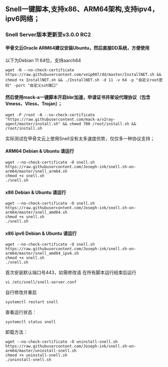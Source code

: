 ## Snell一键脚本,支持x86、ARM64架构,支持ipv4，ipv6网络；
### Snell Server版本更新至v3.0.0 RC2

#### 甲骨文云Oracle ARM64建议安装Ubuntu，然后直接DD系统，方便使用

以下为Debian 11 64位，支持aarch64
```
wget -N --no-check-certificate https://raw.githubusercontent.com/veip007/dd/master/InstallNET.sh && chmod +x InstallNET.sh && ./InstallNET.sh -d 11 -v 64 -p "自定义root密码" -port "自定义ssh端口"
```

#### 然后使用mack-a一键脚本开启bbr加速，申请证书并架设代理协议（包含Vmess、Vless、Trojan）；

```
wget -P /root -N --no-check-certificate "https://raw.githubusercontent.com/mack-a/v2ray-agent/master/install.sh" && chmod 700 /root/install.sh && /root/install.sh
```

实际测试在甲骨文云上使用Snell没有太多速度优势，仅仅多一种协议支持；

#### ARM64  Debian & Ubuntu 请运行

```
wget --no-check-certificate -O snell.sh https://raw.githubusercontent.com/Joseph-ink/snell.sh-on-arm64/master/snell_arm64.sh
chmod +x snell.sh
./snell.sh
```

#### x86  Debian & Ubuntu 请运行

```
wget --no-check-certificate -O snell.sh https://raw.githubusercontent.com/Joseph-ink/snell.sh-on-arm64/master/snell_amd64.sh
chmod +x snell.sh
./snell.sh
```

#### x86 ipv6  Debian & Ubuntu 请运行

```
wget --no-check-certificate -O snell.sh https://raw.githubusercontent.com/Joseph-ink/snell.sh-on-arm64/master/snell_amd64_ipv6.sh
chmod +x snell.sh
./snell.sh
```


首次安装默认端口号443，如需修改请
在所有脚本运行结束后运行

```
vi /etc/snell/snell-server.conf
```

自行修改并重启
```
systemctl restart snell
```

查看运行状态：

```
systemctl status snell
```

卸载方法：

```
wget --no-check-certificate -O uninstall-snell.sh https://raw.githubusercontent.com/Joseph-ink/snell.sh-on-arm64/master/uninstall-snell.sh
chmod +x uninstall-snell.sh
./uninstall-snell.sh
```
